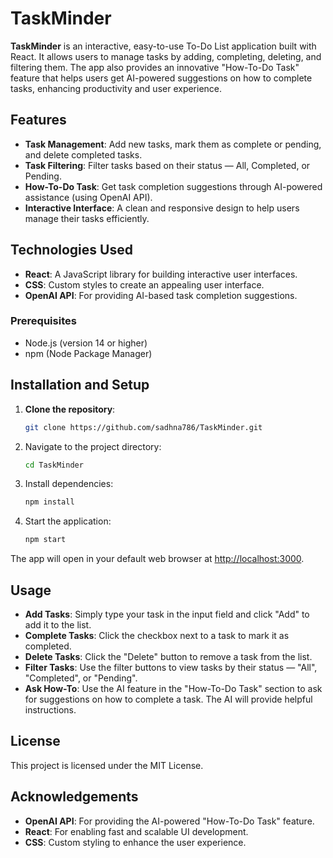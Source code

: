 # TaskMinder

**TaskMinder** is an interactive, easy-to-use To-Do List application built with React. It allows users to manage tasks by adding, completing, deleting, and filtering them. The app also provides an innovative "How-To-Do Task" feature that helps users get AI-powered suggestions on how to complete tasks, enhancing productivity and user experience.

## Features
- **Task Management**: Add new tasks, mark them as complete or pending, and delete completed tasks.
- **Task Filtering**: Filter tasks based on their status — All, Completed, or Pending.
- **How-To-Do Task**: Get task completion suggestions through AI-powered assistance (using OpenAI API).
- **Interactive Interface**: A clean and responsive design to help users manage their tasks efficiently.

## Technologies Used
- **React**: A JavaScript library for building interactive user interfaces.
- **CSS**: Custom styles to create an appealing user interface.
- **OpenAI API**: For providing AI-based task completion suggestions.

### Prerequisites

- Node.js (version 14 or higher)
- npm (Node Package Manager)

## Installation and Setup

1. **Clone the repository**:
   ```bash
   git clone https://github.com/sadhna786/TaskMinder.git

2. Navigate to the project directory:

    ```bash
    cd TaskMinder
    ```

3. Install dependencies:

    ```bash
    npm install
    ```

4. Start the application:

    ```bash
    npm start
    ```

The app will open in your default web browser at [http://localhost:3000](http://localhost:3000).

## Usage

- **Add Tasks**: Simply type your task in the input field and click "Add" to add it to the list.
- **Complete Tasks**: Click the checkbox next to a task to mark it as completed.
- **Delete Tasks**: Click the "Delete" button to remove a task from the list.
- **Filter Tasks**: Use the filter buttons to view tasks by their status — "All", "Completed", or "Pending".
- **Ask How-To**: Use the AI feature in the "How-To-Do Task" section to ask for suggestions on how to complete a task. The AI will provide helpful instructions.

## License

This project is licensed under the MIT License.

## Acknowledgements

- **OpenAI API**: For providing the AI-powered "How-To-Do Task" feature.
- **React**: For enabling fast and scalable UI development.
- **CSS**: Custom styling to enhance the user experience.
